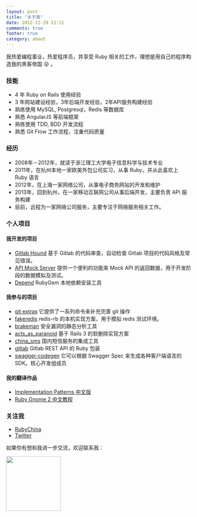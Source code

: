 ```yaml
---
layout: post
title: "关于我"
date: 2012-12-29 12:11
comments: true
footer: true
category: about
---
```


我热爱编程事业，热爱程序员，并享受 Ruby 相关的工作，理想是用自己的程序构造我的黑客帝国 😜 。

### 技能

- 4 年 Ruby on Rails 使用经验
- 3 年网站建设经验，3年后端开发经验，2年API服务构建经验
- 熟练使用 MySQL, Postgresql，Redis 等数据库
- 熟悉 AngularJS 等前端框架
- 熟练使用 TDD, BDD 开发流程
- 熟悉 Git Flow 工作流程，注重代码质量

### 经历

+ 2008年－2012年，就读于浙江理工大学电子信息科学与技术专业
+ 2011年，在杭州本地一家欧美外包公司实习，从事 Ruby，并从此喜欢上 Ruby 语言
+ 2012年，在上海一家网络公司，从事电子商务网站的开发和维护
+ 2013年，回到杭州，在一家移动互联网公司从事后端开发，主要负责 API 服务构建
+ 目前，远程为一家网络公司服务，主要专注于网络服务相关工作。

### 个人项目

#### 我开发的项目

+ [Gitlab Hound](https://github.com/zlx/Gitlab-Hound) 基于 Gitlab 的代码审查，自动检查 Gitlab 项目的代码风格及常见错误。
+ [API Mock Server](https://github.com/zlx/API-mock-server) 提供一个便利的功能来 Mock API 的返回数据，用于开发阶段的数据模拟及测试。
+ [Depend](https://github.com/zlx/depend) RubyGem 本地依赖安装工具

#### 我参与的项目

+ [git extras](https://github.com/zlx/git-extras) 它提供了一系列命令来补充完善 git 操作
+ [fakeredis](https://github.com/guilleiguaran/fakeredis) redis-rb 的本机实现方案，用于模拟 redis 测试环境。
+ [brakeman](https://github.com/presidentbeef/brakeman) 安全漏洞的静态分析工具
+ [acts_as_paranoid](https://github.com/goncalossilva/acts_as_paranoid) 基于 Rails 3 的软删除实现方案
+ [china_sms](https://github.com/saberma/china_sms) 国内短信服务的集成工具
+ [gitlab](https://github.com/NARKOZ/gitlab) Gitlab REST API 的 Ruby 包装
+ [swagger-codegen](https://github.com/swagger-api/swagger-codegen) 它可以根据 Swagger Spec 来生成各种客户端语言的 SDK。核心开发组成员

#### 我的翻译作品

+ [Implementation Patterns 中文版](https://www.gitbook.com/book/zlx/implementation-patterns-chinese/details)
+ [Ruby Gnome 2 中文教程](https://www.gitbook.com/book/zlx/ruby-gnome2-tutorial-cn/details)

### 关注我

- [RubyChina](http://ruby-china.org/zlx_star)
- [Twitter](https://twitter.com/zlx_star)

如果你有想和我进一步交流，欢迎联系我：

<img src='http://blog.zlxstar.me/images/phone.png' style='width: 148px'/>

